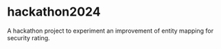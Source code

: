 # hackathon2024
A hackathon project to experiment an improvement of entity mapping for security rating. 
